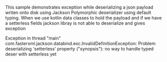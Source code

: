 This sample demonstrates exception while deserializing a json payload writen onto disk using Jackson Polymorphic deserializer using default typing. When we use kotlin data classes to hold the payload and if we have a setterless fields jackson libray is not able to deserialize and gives exception

Exception in thread "main" com.fasterxml.jackson.databind.exc.InvalidDefinitionException: Problem deserializing 'setterless' property ("synopsis"): no way to handle typed deser with setterless yet

